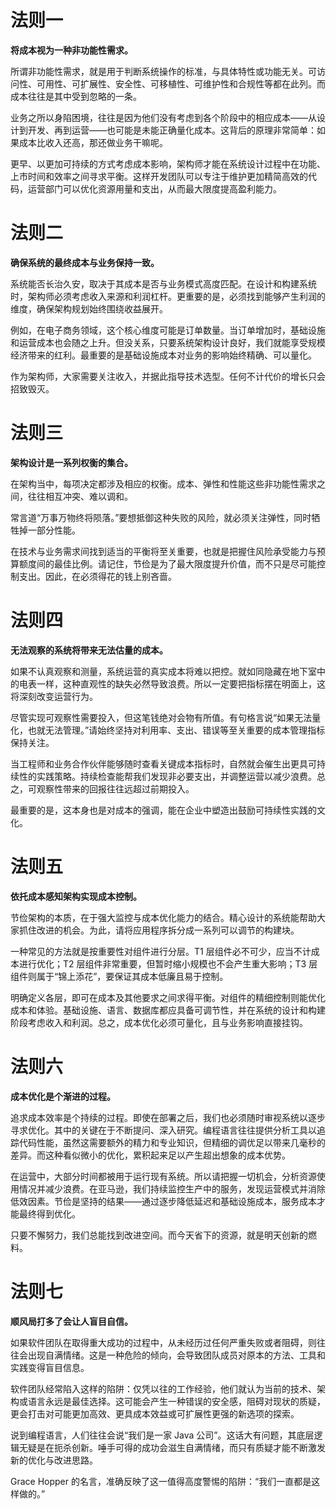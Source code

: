 # **法则一**

**将成本视为一种非功能性需求。**

所谓非功能性需求，就是用于判断系统操作的标准，与具体特性或功能无关。可访问性、可用性、可扩展性、安全性、可移植性、可维护性和合规性等都在此列。而成本往往是其中受到忽略的一条。

业务之所以身陷困境，往往是因为他们没有考虑到各个阶段中的相应成本——从设计到开发、再到运营——也可能是未能正确量化成本。这背后的原理非常简单：如果成本比收入还高，那还做业务干嘛呢。

更早、以更加可持续的方式考虑成本影响，架构师才能在系统设计过程中在功能、上市时间和效率之间寻求平衡。这样开发团队可以专注于维护更加精简高效的代码，运营部门可以优化资源用量和支出，从而最大限度提高盈利能力。

# **法则二**

**确保系统的最终成本与业务保持一致。**

系统能否长治久安，取决于其成本是否与业务模式高度匹配。在设计和构建系统时，架构师必须考虑收入来源和利润杠杆。更重要的是，必须找到能够产生利润的维度，确保架构规划始终围绕收益展开。

例如，在电子商务领域，这个核心维度可能是订单数量。当订单增加时，基础设施和运营成本也会随之上升。但没关系，只要系统架构设计良好，我们就能享受规模经济带来的红利。最重要的是基础设施成本对业务的影响始终精确、可以量化。

作为架构师，大家需要关注收入，并据此指导技术选型。任何不计代价的增长只会招致毁灭。

# **法则三**

**架构设计是一系列权衡的集合。**

在架构当中，每项决定都涉及相应的权衡。成本、弹性和性能这些非功能性需求之间，往往相互冲突、难以调和。

常言道“万事万物终将陨落。”要想抵御这种失败的风险，就必须关注弹性，同时牺牲掉一部分性能。

在技术与业务需求间找到适当的平衡将至关重要，也就是把握住风险承受能力与预算额度间的最佳比例。请记住，节俭是为了最大限度提升价值，而不只是尽可能控制支出。因此，在必须得花的钱上别吝啬。

# **法则四**

**无法观察的系统将带来无法估量的成本。**

如果不认真观察和测量，系统运营的真实成本将难以把控。就如同隐藏在地下室中的电表一样，这种直观性的缺失必然导致浪费。所以一定要把指标摆在明面上，这将深刻改变运营行为。

尽管实现可观察性需要投入，但这笔钱绝对会物有所值。有句格言说“如果无法量化，也就无法管理。”请始终坚持对利用率、支出、错误等至关重要的成本管理指标保持关注。

当工程师和业务合作伙伴能够随时查看关键成本指标时，自然就会催生出更具可持续性的实践策略。持续检查能帮我们发现非必要支出，并调整运营以减少浪费。总之，可观察性带来的回报往往远超过前期投入。

最重要的是，这本身也是对成本的强调，能在企业中塑造出鼓励可持续性实践的文化。

# **法则五**

**依托成本感知架构实现成本控制。**

节俭架构的本质，在于强大监控与成本优化能力的结合。精心设计的系统能帮助大家抓住改进的机会。为此，请将应用程序拆分成一系列可以调节的构建块。

一种常见的方法就是按重要性对组件进行分层。T1 层组件必不可少，应当不计成本进行优化；T2 层组件非常重要，但暂时缩小规模也不会产生重大影响；T3 层组件则属于“锦上添花”，要保证其成本低廉且易于控制。

明确定义各层，即可在成本及其他要求之间求得平衡。对组件的精细控制则能优化成本和体验。基础设施、语言、数据库都应具备可调节性，并在系统的设计和构建阶段考虑收入和利润。总之，成本优化必须可量化，且与业务影响直接挂钩。

# **法则六**

**成本优化是个渐进的过程。**

追求成本效率是个持续的过程。即使在部署之后，我们也必须随时审视系统以逐步寻求优化。其中的关键在于不断提问、深入研究。编程语言往往提供分析工具以追踪代码性能，虽然这需要额外的精力和专业知识，但精细的调优足以带来几毫秒的差异。而这种看似微小的优化，累积起来足以产生超出想象的成本优势。

在运营中，大部分时间都被用于运行现有系统。所以请把握一切机会，分析资源使用情况并减少浪费。在亚马逊，我们持续监控生产中的服务，发现运营模式并消除低效因素。节俭是坚持的结果——通过逐步降低延迟和基础设施成本，服务成本才能最终得到优化。

只要不懈努力，我们总能找到改进空间。而今天省下的资源，就是明天创新的燃料。

# **法则七**

**顺风局打多了会让人盲目自信。**

如果软件团队在取得重大成功的过程中，从未经历过任何严重失败或者阻碍，则往往会出现自满情绪。这是一种危险的倾向，会导致团队成员对原本的方法、工具和实践变得盲目信息。

软件团队经常陷入这样的陷阱：仅凭以往的工作经验，他们就认为当前的技术、架构或语言永远是最佳选择。这可能会产生一种错误的安全感，阻碍对现状的质疑，更会打击对可能更加高效、更具成本效益或可扩展性更强的新选项的探索。

说到编程语言，人们往往会说“我们是一家 Java 公司”。这话大有问题，其底层逻辑无疑是在扼杀创新。唾手可得的成功会滋生自满情绪，而只有质疑才能不断激发新的优化与改进思路。

Grace Hopper 的名言，准确反映了这一值得高度警惕的陷阱：“我们一直都是这样做的。”